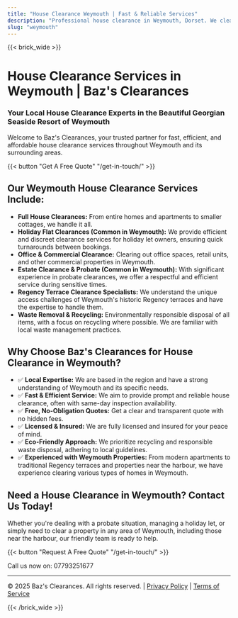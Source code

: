 ```yaml
---
title: "House Clearance Weymouth | Fast & Reliable Services"
description: "Professional house clearance in Weymouth, Dorset. We clear homes near Weymouth Harbour. Free quotes & same-day inspection."
slug: "weymouth"
---
```


{{< brick_wide >}}   
# House Clearance Services in Weymouth | Baz's Clearances

### Your Local House Clearance Experts in the Beautiful Georgian Seaside Resort of Weymouth

Welcome to Baz's Clearances, your trusted partner for fast, efficient, and affordable house clearance services throughout Weymouth and its surrounding areas.

{{< button "Get A Free Quote" "/get-in-touch/" >}}

## Our Weymouth House Clearance Services Include:

* **Full House Clearances:** From entire homes and apartments to smaller cottages, we handle it all.
* **Holiday Flat Clearances (Common in Weymouth):** We provide efficient and discreet clearance services for holiday let owners, ensuring quick turnarounds between bookings.
* **Office & Commercial Clearance:** Clearing out office spaces, retail units, and other commercial properties in Weymouth.
* **Estate Clearance & Probate (Common in Weymouth):** With significant experience in probate clearances, we offer a respectful and efficient service during sensitive times.
* **Regency Terrace Clearance Specialists:** We understand the unique access challenges of Weymouth's historic Regency terraces and have the expertise to handle them.
* **Waste Removal & Recycling:** Environmentally responsible disposal of all items, with a focus on recycling where possible. We are familiar with local waste management practices.

## Why Choose Baz's Clearances for House Clearance in Weymouth?

* ✅ **Local Expertise:** We are based in the region and have a strong understanding of Weymouth and its specific needs.
* ✅ **Fast & Efficient Service:** We aim to provide prompt and reliable house clearance, often with same-day inspection availability.
* ✅ **Free, No-Obligation Quotes:** Get a clear and transparent quote with no hidden fees.
* ✅ **Licensed & Insured:** We are fully licensed and insured for your peace of mind.
* ✅ **Eco-Friendly Approach:** We prioritize recycling and responsible waste disposal, adhering to local guidelines.
* ✅ **Experienced with Weymouth Properties:** From modern apartments to traditional Regency terraces and properties near the harbour, we have experience clearing various types of homes in Weymouth.

## Need a House Clearance in Weymouth? Contact Us Today!

Whether you're dealing with a probate situation, managing a holiday let, or simply need to clear a property in any area of Weymouth, including those near the harbour, our friendly team is ready to help.

{{< button "Request A Free Quote" "/get-in-touch/" >}}

Call us now on: 07793251677

---

&copy; 2025 Baz's Clearances. All rights reserved. | [Privacy Policy](/privacy-policy) | [Terms of Service](/terms-and-conditions)

{{< /brick_wide >}}   
